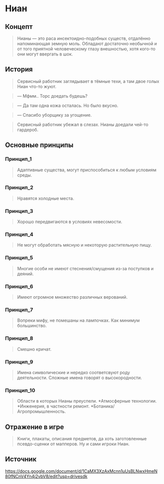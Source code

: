 # Ниан

## Концепт
> Нианы — это раса инсектоидно-подобных существ, отдалённо напоминающая земную моль. Обладают достаточно необычной и от того приятной человеческому глазу внешностью, хотя кого-то они могут ввергать в шок.

## История
> Сервисный работник заглядывает в тёмные техи, а там двое голых Ниан что-то жуют.

> — Мфмм.. Торс доедать будешь?

> — Да там одна кожа осталась. Но было вкусно.

> — Спасибо уборщику за угощение.

> Сервисный работник убежал в слезах. Нианы доедали чей-то гардероб.
## Основные принципы

### Принцип_1
> Адаптивные существа, могут приспособиться к любым условиям среды.
### Принцип_2
> Нравятся холодные места.
### Принцип_3
> Хорошо передвигаются в условиях невесомости.
### Принцип_4
> Не могут обработать мясную и некоторую растительную пищу.
### Принцип_5
> Многие особи не имеют стеснения/смущения из-за поступков и деяний.
### Принцип_6
> Имеют огромное множество различных верований.
### Принцип_7
> Вопреки мифу, не помешаны на лампочках. Как минимум большинство.
### Принцип_8
> Смешно кричат.
### Принцип_9
> Имена символические и нередко соответсвуют роду деятельности. Сложные имена говорят о высокородности.
### Принцип_10
> Области в которых Нианы преуспели.
> *Атмосферные технологии.
> *Инженерия, в частности ремонт.
> *Ботаника/Агропромышленность.
## Отражение в игре
> Книги, плакаты, описания предметов, да хоть заготовленные псевдо-сценки от мапперов. Ну и сами игроки Ниан.

## Источник
https://docs.google.com/document/d/1CaMX3XzAxMcnn1uUsBLNwxHmeN80fNCnV4Yn4j2vbV8/edit?usp=drivesdk
